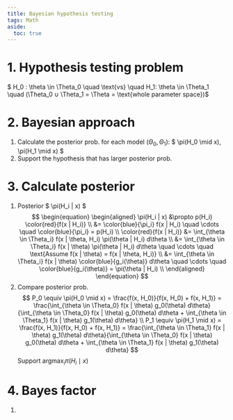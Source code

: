 ```yaml
---
title: Bayesian hypothesis testing
tags: Math
aside:
  toc: true
---
```


<!--more-->

# 1. Hypothesis testing problem
$ H_0 : \theta \in \Theta_0 \quad \text{vs} \quad H_1: \theta \in \Theta_1 \quad (\Theta_0 ∪ \Theta_1 = \Theta = \text{whole parameter space})$

# 2. Bayesian approach
1. Calculate the posterior prob. for each model ($\Theta_0, \Theta_1$): $ \pi(H_0 \mid x), \pi(H_1 \mid x) $
2. Support the hypothesis that has larger posterior prob.

# 3. Calculate posterior
1. Posterior $ \pi(H_i | x) $ <br>
$$
\begin{equation}
\begin{aligned}
  \pi(H_i | x)
  &\propto p(H_i) \color{red}{f(x | H_i)} \\
  &= \color{blue}{\pi_i} f(x | H_i) \quad \cdots \quad \color{blue}{\pi_i} = p(H_i) \\
  \color{red}{f(x | H_i)}
  &= \int_{\theta \in \Theta_i} f(x | \theta, H_i) \pi(\theta | H_i) d\theta \\
  &= \int_{\theta \in \Theta_i} f(x | \theta) \pi(\theta | H_i) d\theta \quad \cdots \quad \text{Assume f(x | \theta) = f(x | \theta, H_i)} \\
  &= \int_{\theta \in \Theta_i} f(x | \theta) \color{blue}{g_i(\theta)} d\theta \quad \cdots \quad \color{blue}{g_i(\theta)} = \pi(\theta | H_i) \\
\end{aligned}
\end{equation}
$$
2. Compare posterior prob. <br>
$$
P_0 \equiv \pi(H_0 \mid x)
= \frac{f(x, H_0)}{f(x, H_0) + f(x, H_1)}
= \frac{\int_{\theta \in \Theta_0} f(x | \theta) g_0(\theta) d\theta}{\int_{\theta \in \Theta_0} f(x | \theta) g_0(\theta) d\theta + \int_{\theta \in \Theta_1} f(x | \theta) g_1(\theta) d\theta} \\
P_1 \equiv \pi(H_1 \mid x)
= \frac{f(x, H_1)}{f(x, H_0) + f(x, H_1)}
= \frac{\int_{\theta \in \Theta_1} f(x | \theta) g_1(\theta) d\theta}{\int_{\theta \in \Theta_0} f(x | \theta) g_0(\theta) d\theta + \int_{\theta \in \Theta_1} f(x | \theta) g_1(\theta) d\theta}
$$
Support $\text{argmax}_i \pi(H_i \mid x)$

# 4. Bayes factor
1.
